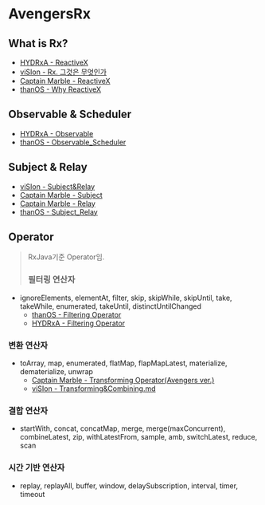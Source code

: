 # AvengersRx

## What is Rx?
- [HYDRxA - ReactiveX](https://github.com/marblestudio/AvengersRx/blob/master/RxJava%20-%20HYDRxA/1week%20-%20ReactiveX.md)
- [viSIon - Rx. 그것은 무엇인가](https://github.com/marblestudio/AvengersRx/blob/master/RxJava%20-%20viSIon/1W-Rx%20그것은%20무엇인가.md)
- [Captain Marble - ReactiveX](https://github.com/marblestudio/AvengersRx/blob/master/RxSwift%20-%20Captain%20Marble/ReactiveX.md)
- [thanOS - Why ReactiveX](https://github.com/marblestudio/AvengersRx/blob/master/RxSwift%20-%20thanOS/1w-Why%20ReactiveX%3F.md)
## Observable & Scheduler

- [HYDRxA - Observable](https://github.com/marblestudio/AvengersRx/blob/master/RxJava%20-%20HYDRxA/2week%20-%20Observable.md)
- [thanOS - Observable_Scheduler](https://github.com/marblestudio/AvengersRx/blob/master/RxSwift%20-%20thanOS/2w-Observable_Scheduler.md)

## Subject & Relay

- [viSIon - Subject&Relay](https://github.com/marblestudio/AvengersRx/blob/master/RxJava%20-%20viSIon/3W%20-%20Subject%26Relay.md)
- [Captain Marble - Subject](https://github.com/marblestudio/AvengersRx/blob/master/RxSwift%20-%20Captain%20Marble/Subject.md)
- [Captain Marble - Relay](https://github.com/marblestudio/AvengersRx/blob/master/RxSwift%20-%20Captain%20Marble/Relay.md)
- [thanOS - Subject_Relay](https://github.com/marblestudio/AvengersRx/blob/master/RxSwift%20-%20thanOS/3w-Subject_Relay.md)


## Operator
> RxJava기준 Operator임. 
>
> ###  필터링 연산자
- ignoreElements, elementAt, filter, skip, skipWhile, skipUntil, take, takeWhile, enumerated, takeUntil, distinctUntilChanged
  - [thanOS - Filtering Operator](<https://github.com/marblestudio/AvengersRx/blob/master/RxSwift%20-%20thanOS/4w-Filtering_Operator.md>)
  - [HYDRxA - Filtering Operator](<https://github.com/marblestudio/AvengersRx/blob/master/RxJava%20-%20HYDRxA/4week%20-%20filtering_operator.md>)

### 변환 연산자
- toArray, map, enumerated, flatMap, flapMapLatest, materialize, dematerialize, unwrap
  - [Captain Marble - Transforming Operator(Avengers ver.)](<https://github.com/marblestudio/AvengersRx/blob/master/RxSwift%20-%20Captain%20Marble/Transforming%20Operator(Avengers%20ver.).md>)
  - [viSIon - Transforming&Combining.md](<https://github.com/marblestudio/AvengersRx/blob/master/RxJava%20-%20viSIon/5W%20-%20Transforming%26Combining.md>)

### 결합 연산자
- startWith, concat, concatMap, merge, merge(maxConcurrent), combineLatest, zip, withLatestFrom, sample, amb, switchLatest, reduce, scan

### 시간 기반 연산자
- replay, replayAll, buffer, window, delaySubscription, interval, timer, timeout

